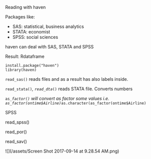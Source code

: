 Reading with haven

Packages like:

* SAS: statistical, business analytics
* STATA: economist
* SPSS: social sciences

haven can deal with SAS, STATA and SPSS

Result: Rdataframe

```
install.package("haven")
library(haven)
```

`read_sas()` reads files and as a result has also labels inside. 

`read_stata()`_, `read_dta`_`()` reads STATA file. Converts numbers

`as_`_`factor()` will convert as factor some values i.e. `as_factor(ontime$Airline)`_`as.character(as_factor(ontime$Airline)`

SPSS

read\_spss\(\)

read\_por\(\)

read\_sav\(\)

![](/assets/Screen Shot 2017-09-14 at 9.28.54 AM.png)



